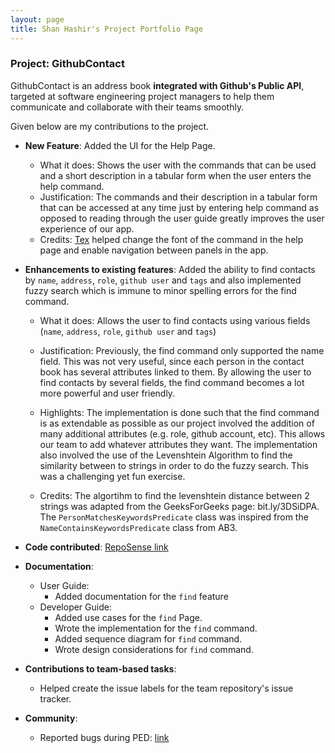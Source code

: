 ```yaml
---
layout: page
title: Shan Hashir's Project Portfolio Page
---
```


### Project: GithubContact


GithubContact is an address book **integrated with Github's Public API**, targeted at software engineering project
managers to help them communicate and collaborate with their teams smoothly.

Given below are my contributions to the project.

* **New Feature**: Added the UI for the Help Page.
    * What it does: Shows the user with the commands that can be used and a short description in a tabular form when
     the user enters the help command.
    * Justification: The commands and their description in a tabular form that can be accessed at any time just by
     entering help command as opposed to reading through the user guide greatly improves the user experience of our 
    app.
    * Credits: [Tex](https://github.com/Tex-Tang) helped change the font of the command in the help page 
   and enable navigation between panels in the app.
* **Enhancements to existing features**: Added the ability to find contacts by `name`, `address`, `role`, `github user` 
and `tags` and also implemented fuzzy search which is immune to minor spelling errors for the find command.
  * What it does: Allows the user to find contacts using various fields (`name`, `address`, `role`, `github user`
    and `tags`)
  
  * Justification: Previously, the find command only supported the name field. This was not very useful, since each 
   person in the contact book has several attributes linked to them. By allowing the user to find contacts by several
   fields, the find command becomes a lot more powerful and user friendly.
  
  * Highlights: The implementation is done such that the find command is as extendable as possible as our project 
   involved the addition of many additional attributes (e.g. role, github account, etc). This allows our team to add
   whatever attributes they want. The implementation also involved the use of the Levenshtein Algorithm to find the 
   similarity between to strings in order to do the fuzzy search. This was a challenging yet fun exercise.
  * Credits: The algortihm to find the levenshtein distance between 2 strings was adapted from the GeeksForGeeks page:
    bit.ly/3DSiDPA. The `PersonMatchesKeywordsPredicate` class was inspired from the `NameContainsKeywordsPredicate` 
    class from AB3. 

* **Code contributed**: [RepoSense link](https://nus-cs2103-ay2223s1.github.io/tp-dashboard/?search=sh4nh&breakdown=true)
* **Documentation**: 
  * User Guide: 
    * Added documentation for the `find` feature
  * Developer Guide: 
      * Added use cases for the `find` Page.
      * Wrote the implementation for the `find` command.
      * Added sequence diagram for `find` command.
      * Wrote design considerations for `find` command.
* **Contributions to team-based tasks**: 
  * Helped create the issue labels for the team repository's issue tracker.
  
* **Community**:
    * Reported bugs during PED: [link](https://github.com/sh4nH/ped/issues)


